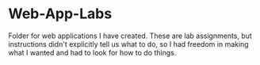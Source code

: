 # Web-App-Labs

Folder for web applications I have created.
These are lab assignments, but instructions didn't explicitly tell us what to do, so I had freedom in making what I wanted and had to look for how to do things.
